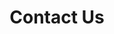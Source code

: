 ---
title: "Contact Us"
hero:
  title: "Get In Touch"
  background_image: "/images/bg/home-2.jpg"
content_blocks:
  - _bookshop_name: "contact_form"
    preheading: "We are Professionals"
    heading: "Do not hesitate to contact with us for any kind of information"
    form_heading: "Leave Us A Message"
    address: "4228 Black Eagle Ave, Cedar Lakes, Randburg, 2125, South Africa"
    email: info@zenkosinvestment.com
    phone: +27 11 051 4081 / +27 83 704 4505
    # facebook: themefisher
    # twitter: themefisher
    linkedin: kossi-toulassi-61845462
  - _bookshop_name: "map"
    latitude: -26.0073746
    longitude: 27.9898338
    name: "Zenkos Investments"
---